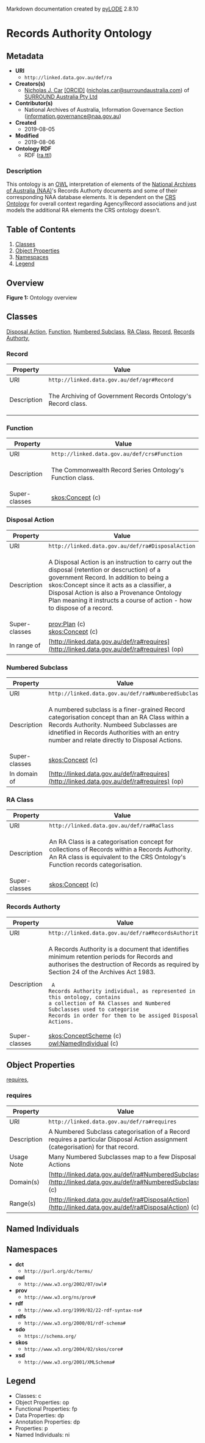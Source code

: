 Markdown documentation created by [pyLODE](http://github.com/rdflib/pyLODE) 2.8.10

# Records Authority Ontology

## Metadata
* **URI**
  * `http://linked.data.gov.au/def/ra`
* **Creators(s)**
  * [Nicholas J. Car](http://orcid.org/0000-0002-8742-7730)
    [[ORCID]](http://orcid.org/0000-0002-8742-7730)
    (<nicholas.car@surroundaustralia.com></a>) of [SURROUND Australia Pty Ltd](https://surroundaustralia.com)
* **Contributor(s)**
  * National Archives of Australia, Information Governance Section
    (<information.governance@naa.gov.au></a>)
* **Created**
  * 2019-08-05
* **Modified**
  * 2019-08-06
* **Ontology RDF**
  * RDF ([ra.ttl](turtle))
### Description
<p>This ontology is an <a href="https://www.w3.org/OWL/">OWL</a> interpretation of elements of the <a href="http://naa.gov.au">National Archives of Australia (NAA)</a>'s Records Authorty documents and some of their corresponding NAA database elements. It is dependent on the <a href="http://linked.data.gov.au/def/crs">CRS Ontology</a> for overall context regarding Agency/Record associations and just models the additional RA elements the CRS ontology doesn't.</p>

## Table of Contents
1. [Classes](#classes)
1. [Object Properties](#objectproperties)
1. [Namespaces](#namespaces)
1. [Legend](#legend)


## Overview

**Figure 1:** Ontology overview
## Classes
[Disposal Action](#DisposalAction),
[Function](#Function),
[Numbered Subclass](#NumberedSubclass),
[RA Class](#RAClass),
[Record](#Record),
[Records Authorty](#RecordsAuthorty),
### Record
Property | Value
--- | ---
URI | `http://linked.data.gov.au/def/agr#Record`
Description | <p>The Archiving of Government Records Ontology's Record class.</p>
### Function
Property | Value
--- | ---
URI | `http://linked.data.gov.au/def/crs#Function`
Description | <p>The Commonwealth Record Series Ontology's Function class.</p>
Super-classes |[skos:Concept](http://www.w3.org/2004/02/skos/core#Concept) (c)<br />
### Disposal Action
Property | Value
--- | ---
URI | `http://linked.data.gov.au/def/ra#DisposalAction`
Description | <p>A Disposal Action is an instruction to carry out the disposal (retention or descruction) of a government Record. In addition to being a skos:Concept since it acts as a classifier, a Disposal Action is also a Provenance Ontology Plan meaning it instructs a course of action - how to dispose of a record.</p>
Super-classes |[prov:Plan](http://www.w3.org/ns/prov#Plan) (c)<br />[skos:Concept](http://www.w3.org/2004/02/skos/core#Concept) (c)<br />
In range of |[http://linked.data.gov.au/def/ra#requires](http://linked.data.gov.au/def/ra#requires) (op)<br />
### Numbered Subclass
Property | Value
--- | ---
URI | `http://linked.data.gov.au/def/ra#NumberedSubclass`
Description | <p>A numbered subclass is a finer-grained Record categorisation concept than an RA Class within a Records Authority. Numbeed Subclasses are idnetified in Records Authorities with an entry number and relate directly to Disposal Actions.</p>
Super-classes |[skos:Concept](http://www.w3.org/2004/02/skos/core#Concept) (c)<br />
In domain of |[http://linked.data.gov.au/def/ra#requires](http://linked.data.gov.au/def/ra#requires) (op)<br />
### RA Class
Property | Value
--- | ---
URI | `http://linked.data.gov.au/def/ra#RaClass`
Description | <p>An RA Class is a categorisation concept for collections of Records within a Records Authority. An RA class is equivalent to the CRS Ontology's Function records categorisation.</p>
Super-classes |[skos:Concept](http://www.w3.org/2004/02/skos/core#Concept) (c)<br />
### Records Authorty
Property | Value
--- | ---
URI | `http://linked.data.gov.au/def/ra#RecordsAuthority`
Description | <p>A Records Authority is a document that identifies minimum retention periods for Records and authorises the destruction of Records as required by Section 24 of the Archives Act 1983.</p> <pre><code>                      A Records Authority individual, as represented in this ontology, contains a collection of RA Classes and Numbered Subclasses used to categorise Records in order for them to be assiged Disposal Actions. </code></pre>
Super-classes |[skos:ConceptScheme](http://www.w3.org/2004/02/skos/core#ConceptScheme) (c)<br />[owl:NamedIndividual](http://www.w3.org/2002/07/owl#NamedIndividual) (c)<br />

## Object Properties
[requires](#requires),
[](requires)
### requires
Property | Value
--- | ---
URI | `http://linked.data.gov.au/def/ra#requires`
Description | A Numbered Subclass categorisation of a Record requires a particular Disposal Action assignment (categorisation) for that record.
Usage Note | Many Numbered Subclasses map to a few Disposal Actions
Domain(s) |[http://linked.data.gov.au/def/ra#NumberedSubclass](http://linked.data.gov.au/def/ra#NumberedSubclass) (c)<br />
Range(s) |[http://linked.data.gov.au/def/ra#DisposalAction](http://linked.data.gov.au/def/ra#DisposalAction) (c)<br />

## Named Individuals
## Namespaces
* **dct**
  * `http://purl.org/dc/terms/`
* **owl**
  * `http://www.w3.org/2002/07/owl#`
* **prov**
  * `http://www.w3.org/ns/prov#`
* **rdf**
  * `http://www.w3.org/1999/02/22-rdf-syntax-ns#`
* **rdfs**
  * `http://www.w3.org/2000/01/rdf-schema#`
* **sdo**
  * `https://schema.org/`
* **skos**
  * `http://www.w3.org/2004/02/skos/core#`
* **xsd**
  * `http://www.w3.org/2001/XMLSchema#`

## Legend
* Classes: c
* Object Properties: op
* Functional Properties: fp
* Data Properties: dp
* Annotation Properties: dp
* Properties: p
* Named Individuals: ni